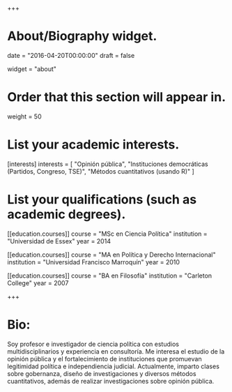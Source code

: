+++
# About/Biography widget.

date = "2016-04-20T00:00:00"
draft = false

widget = "about"

# Order that this section will appear in.
weight = 50

# List your academic interests.
[interests]
  interests = [
    "Opinión pública",
    "Instituciones democráticas (Partidos, Congreso, TSE)",
    "Métodos cuantitativos (usando R)"
  ]

# List your qualifications (such as academic degrees).
[[education.courses]]
  course = "MSc en Ciencia Política"
  institution = "Universidad de Essex"
  year = 2014
  
[[education.courses]]
  course = "MA en Política y Derecho Internacional"
  institution = "Universidad Francisco Marroquín"
  year = 2010

[[education.courses]]
  course = "BA en Filosofía"
  institution = "Carleton College"
  year = 2007
 
+++

# Bio:

Soy profesor e investigador de ciencia política con estudios multidisciplinarios y experiencia en consultoría. Me interesa el estudio de la opinión pública y el fortalecimiento de instituciones que promuevan legitimidad política e independiencia judicial. Actualmente, imparto clases sobre gobernanza, diseño de investigaciones y diversos métodos cuantitativos, además de realizar investigaciones sobre opinión pública. 